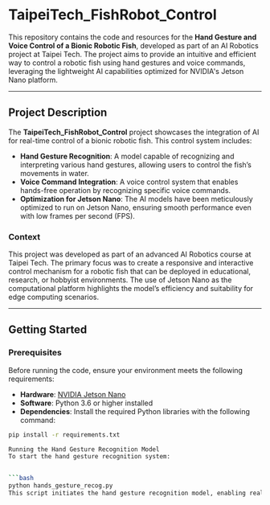 # TaipeiTech_FishRobot_Control

This repository contains the code and resources for the **Hand Gesture and Voice Control of a Bionic Robotic Fish**, developed as part of an AI Robotics project at Taipei Tech. The project aims to provide an intuitive and efficient way to control a robotic fish using hand gestures and voice commands, leveraging the lightweight AI capabilities optimized for NVIDIA's Jetson Nano platform.

---

## Project Description

The **TaipeiTech_FishRobot_Control** project showcases the integration of AI for real-time control of a bionic robotic fish. This control system includes:

- **Hand Gesture Recognition**: A model capable of recognizing and interpreting various hand gestures, allowing users to control the fish’s movements in water.
- **Voice Command Integration**: A voice control system that enables hands-free operation by recognizing specific voice commands.
- **Optimization for Jetson Nano**: The AI models have been meticulously optimized to run on Jetson Nano, ensuring smooth performance even with low frames per second (FPS).

### Context

This project was developed as part of an advanced AI Robotics course at Taipei Tech. The primary focus was to create a responsive and interactive control mechanism for a robotic fish that can be deployed in educational, research, or hobbyist environments. The use of Jetson Nano as the computational platform highlights the model’s efficiency and suitability for edge computing scenarios.

---

## Getting Started

### Prerequisites

Before running the code, ensure your environment meets the following requirements:

- **Hardware**: [NVIDIA Jetson Nano](https://developer.nvidia.com/embedded/jetson-nano)
- **Software**: Python 3.6 or higher installed
- **Dependencies**: Install the required Python libraries with the following command:

```bash
pip install -r requirements.txt

Running the Hand Gesture Recognition Model
To start the hand gesture recognition system:


```bash
python hands_gesture_recog.py
This script initiates the hand gesture recognition model, enabling real-time control of the robotic fish using predefined gesture
